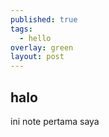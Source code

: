 ```yaml
---
published: true
tags:
  - hello
overlay: green
layout: post
---
```

## halo 

ini note pertama saya
